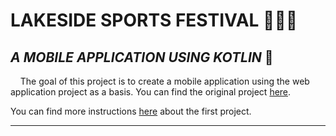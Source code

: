 # LAKESIDE SPORTS FESTIVAL 🏊🏼‍♀️

## *A MOBILE APPLICATION USING KOTLIN* 📱 
&nbsp;&nbsp;&nbsp;&nbsp;The goal of this project is to create a mobile application using the web application project as a basis.
You can find the original project [here](https://github.com/mcrayssac/SAE-S3).

You can find more instructions [here](https://cours-info.iut-bm.univ-fcomte.fr/index.php/menu-cours-s3/sae-dev-appli-avec-bdd/2387-presentation-de-la-sae) about the first project.

-----------------------------------------------------------------------------------------------------
